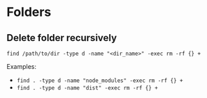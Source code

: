 # Folders

Delete folder recursively
---

`find /path/to/dir -type d -name "<dir_name>" -exec rm -rf {} +`

Examples:
- `find . -type d -name "node_modules" -exec rm -rf {} +`
- `find . -type d -name "dist" -exec rm -rf {} +`